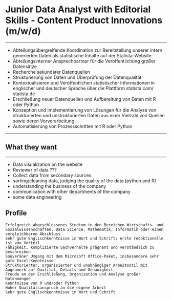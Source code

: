 # Junior Data Analyst with Editorial Skills - Content Product Innovations (m/w/d)  

---
* Abteilungsübergreifende Koordination zur Bereitstellung unserer intern generierten Daten als statistische Inhalte auf der Statista-Website
* Abteilungsinterner Ansprechpartner für die Veröffentlichung großer Datensätze
* Recherche sekundärer Datenquellen
* Strukturierung von Daten und Überprüfung der Datenqualität
* Kontextualisieren und Veröffentlichen statistischer Informationen in englischer und deutscher Sprache über die Plattform statista.com/ statista.de
* Erschließung neuer Datenquellen und Aufbereitung von Daten mit R oder Python
* Konzeption und Implementierung von Lösungen für die Analyse von strukturierten und unstrukturierten Daten aus einer Vielzahl von Quellen sowie deren Vorverarbeitung
* Automatisierung von Prozessschritten mit R oder Python
---
## What they want  
---
* Data visualization on the website  
* Reviewer of data ???  
* Collect data from secondary sources
* sorting/cleaning data, judging the quality of the data (python and R)
* understanding the business of the company
* communication with other departments of the company
* some data engineering

## Profile

    Erfolgreich abgeschlossenes Studium in den Bereichen Wirtschafts- und Sozialwissenschaften, Data Science, Mathematik, Informatik oder einen vergleichbaren Abschluss
    Sehr gute Englischkenntnisse in Wort und Schrift; erste redaktionelle ist von Vorteil
    Fähigkeit, komplizierte Sachverhalte prägnant und verständlich zu beschreiben
    Souveräner Umgang mit dem Microsoft Office-Paket, insbesondere sehr gute Excel-Kenntnisse
    Strukturierter, organisierter und unabhängiger Arbeitsstil mit Augenmerk auf Qualität, Details und Genauigkeit
    Freude an der Erschließung, Organisation und Analyse großer Datenmengen
    Kenntnisse von R und/oder Python
    Hoher Qualitätsanspruch an die eigene Arbeit
    Sehr gute Englischkenntnisse in Wort und Schrift


